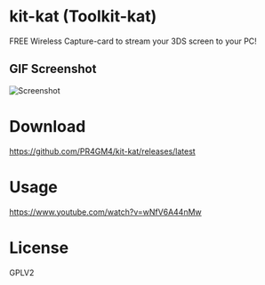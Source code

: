 # kit-kat (Toolkit-kat)
FREE Wireless Capture-card to stream your 3DS screen to your PC!

## GIF Screenshot
![Screenshot](https://i.imgur.com/p70wtvu.gif)

# Download
https://github.com/PR4GM4/kit-kat/releases/latest

# Usage
https://www.youtube.com/watch?v=wNfV6A44nMw

# License
GPLV2